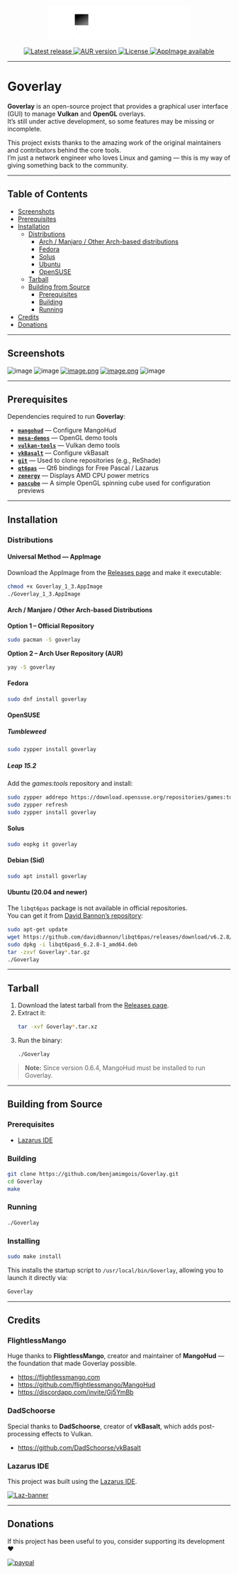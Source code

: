 <p align="center">
  <img src="https://github.com/benjamimgois/goverlay/blob/main/data/goverlay_logo.png" width="320" alt="Goverlay logo">
</p>

<p align="center">
  <a href="https://github.com/benjamimgois/Goverlay/releases">
    <img src="https://img.shields.io/github/v/release/benjamimgois/Goverlay?color=4CAF50&label=Latest%20release&style=for-the-badge" alt="Latest release">

  <a href="https://aur.archlinux.org/packages/goverlay-git">
    <img src="https://img.shields.io/aur/version/goverlay?color=1793d1&label=AUR&style=for-the-badge" alt="AUR version">
  </a>
  <a href="https://github.com/benjamimgois/Goverlay/blob/main/LICENSE">
    <img src="https://img.shields.io/github/license/benjamimgois/Goverlay?color=2196f3&label=License&style=for-the-badge" alt="License">
  </a>
  <a href="https://github.com/benjamimgois/Goverlay/releases">
    <img src="https://img.shields.io/badge/AppImage-Available-orange?style=for-the-badge&logo=linux" alt="AppImage available">
  </a>
</p>

---

# Goverlay

**Goverlay** is an open-source project that provides a graphical user interface (GUI) to manage **Vulkan** and **OpenGL** overlays.  
It’s still under active development, so some features may be missing or incomplete.

This project exists thanks to the amazing work of the original maintainers and contributors behind the core tools.  
I’m just a network engineer who loves Linux and gaming — this is my way of giving something back to the community.

---

## Table of Contents

- [Screenshots](#screenshots)
- [Prerequisites](#prerequisites)
- [Installation](#installation)
  - [Distributions](#distributions)
    - [Arch / Manjaro / Other Arch-based distributions](#arch--manjaro--other-arch-based-distributions)
    - [Fedora](#fedora)
    - [Solus](#solus)
    - [Ubuntu](#ubuntu)
    - [OpenSUSE](#opensuse)
  - [Tarball](#tarball)
  - [Building from Source](#building-from-source)
    - [Prerequisites](#prerequisites-1)
    - [Building](#building)
    - [Running](#running)
- [Credits](#credits)
- [Donations](#donations)

---

## Screenshots

![image](https://github.com/user-attachments/assets/e635b1a4-38e7-418b-9e7a-210c65702ad8)
![image](https://github.com/user-attachments/assets/9fa13c5f-b00d-4eab-832b-fa38ccad8331)
[![image.png](https://i.postimg.cc/15sDnYpg/image.png)](https://postimg.cc/qgDNWwD0)
[![image.png](https://i.postimg.cc/RVdKcQRg/image.png)](https://postimg.cc/svBMzWbW)
![image](https://github.com/user-attachments/assets/df99af4d-29dc-41a2-ae88-5f3372d31a02)

---

## Prerequisites

Dependencies required to run **Goverlay**:

- [**`mangohud`**](https://github.com/flightlessmango/MangoHud) — Configure MangoHud  
- [**`mesa-demos`**](https://gitlab.freedesktop.org/mesa/demos) — OpenGL demo tools  
- [**`vulkan-tools`**](https://github.com/LunarG/VulkanTools) — Vulkan demo tools  
- [**`vkBasalt`**](https://github.com/DadSchoorse/vkBasalt) — Configure vkBasalt  
- [**`git`**](https://github.com/git/git) — Used to clone repositories (e.g., ReShade)  
- [**`qt6pas`**](https://gitlab.com/freepascal.org/lazarus/lazarus/-/tree/main/lcl/interfaces/qt6/cbindings) — Qt6 bindings for Free Pascal / Lazarus  
- [**`zenergy`**](https://github.com/BoukeHaarsma23/zenergy) — Displays AMD CPU power metrics  
- [**`pascube`**](https://github.com/benjamimgois/pascube) — A simple OpenGL spinning cube used for configuration previews  

---

## Installation

### Distributions

#### Universal Method — AppImage

Download the AppImage from the [Releases page](https://github.com/benjamimgois/Goverlay/releases/download/1.3/Goverlay_1_3.AppImage) and make it executable:

```bash
chmod +x Goverlay_1_3.AppImage
./Goverlay_1_3.AppImage
```

#### Arch / Manjaro / Other Arch-based Distributions

**Option 1 – Official Repository**

```bash
sudo pacman -S goverlay
```

**Option 2 – Arch User Repository (AUR)**

```bash
yay -S goverlay
```

#### Fedora

```bash
sudo dnf install goverlay
```

#### OpenSUSE

##### Tumbleweed

```bash
sudo zypper install goverlay
```

##### Leap 15.2

Add the *games:tools* repository and install:

```bash
sudo zypper addrepo https://download.opensuse.org/repositories/games:tools/openSUSE_Leap_15.2/games:tools.repo
sudo zypper refresh
sudo zypper install goverlay
```

#### Solus

```bash
sudo eopkg it goverlay
```

#### Debian (Sid)

```bash
sudo apt install goverlay
```

#### Ubuntu (20.04 and newer)

The `libqt6pas` package is not available in official repositories.  
You can get it from [David Bannon’s repository](https://github.com/davidbannon/libqt6pas):

```bash
sudo apt-get update
wget https://github.com/davidbannon/libqt6pas/releases/download/v6.2.8/libqt6pas6_6.2.8-1_amd64.deb
sudo dpkg -i libqt6pas6_6.2.8-1_amd64.deb
tar -zxvf Goverlay*.tar.gz
./Goverlay
```

---

## Tarball

1. Download the latest tarball from the [Releases page](https://github.com/benjamimgois/Goverlay/releases).
2. Extract it:
   ```bash
   tar -xvf Goverlay*.tar.xz
   ```
3. Run the binary:
   ```bash
   ./Goverlay
   ```

> **Note:** Since version 0.6.4, MangoHud must be installed to run Goverlay.

---

## Building from Source

### Prerequisites

- [Lazarus IDE](https://gitlab.com/freepascal.org/lazarus/lazarus)

### Building

```bash
git clone https://github.com/benjamimgois/Goverlay.git
cd Goverlay
make
```

### Running

```bash
./Goverlay
```

### Installing

```bash
sudo make install
```

This installs the startup script to `/usr/local/bin/Goverlay`, allowing you to launch it directly via:

```bash
Goverlay
```

---

## Credits

### FlightlessMango

Huge thanks to **FlightlessMango**, creator and maintainer of **MangoHud** — the foundation that made Goverlay possible.

- https://flightlessmango.com  
- https://github.com/flightlessmango/MangoHud  
- https://discordapp.com/invite/Gj5YmBb

### DadSchoorse

Special thanks to **DadSchoorse**, creator of **vkBasalt**, which adds post-processing effects to Vulkan.

- https://github.com/DadSchoorse/vkBasalt

### Lazarus IDE

This project was built using the [Lazarus IDE](https://www.lazarus-ide.org/).

<a href="https://www.lazarus-ide.org/"><img src="https://i.ibb.co/9ykXNtw/Laz-banner.png" alt="Laz-banner" border="0"></a>

---

## Donations

If this project has been useful to you, consider supporting its development ❤️

[![paypal](https://www.paypalobjects.com/en_US/i/btn/btn_donateCC_LG.gif)](https://www.paypal.com/cgi-bin/webscr?cmd=_s-xclick&hosted_button_id=Q5EYYEJ5NSJAU&source=url)
